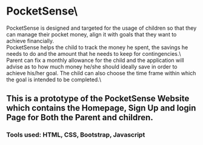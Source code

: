 # PocketSense\
PocketSense is designed and targeted for the usage of children so that they can manage their pocket money, align it with goals that they want to achieve financially.\
PocketSense helps the child to track the money he spent, the savings he needs to do and the amount that he needs to keep for contingencies.\ 
Parent can fix a monthly allowance for the child and the application will advise as to how much money he/she should ideally save in order to achieve his/her goal. The child can also choose the time frame within which the goal is intended to be completed.\
## This is a prototype of the PocketSense Website which contains the Homepage, Sign Up and login Page for Both the Parent and children.
### Tools used: HTML, CSS, Bootstrap, Javascript
